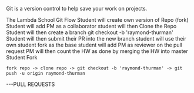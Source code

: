 Git is a version control to help save your work on projects.

The Lambda School Git Flow
    Student will create own version of Repo (fork)
    Student will add PM as a collaborator
    student will then Clone the Repo
    Student will then create a branch git checkout -b 'raymond-thurman'
    Student will then submit their PR into the new branch
        student will use their own student fork as the base
        student will add PM as reviewer on the pull request
    PM will then count the HW as done by merging the HW into master Student Fork

    fork repo -> clone repo -> git checkout -b 'raymond-thurman' -> git push -u origin raymond-thurman 

---PULL REQUESTS
